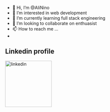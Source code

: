 - 👋 Hi, I’m @AliNino
- 👀 I’m interested in web development
- 🌱 I’m currently learning full stack engineering
- 💞️ I’m looking to collaborate on enthuasist
- 📫 How to reach me ...
-  

<!DOCTYPE html>
<html>
<body>

<h2>Linkedin profile</h2>
 <a href="https://www.linkedin.com/in/ismat-samadov-42414b241/">
<img src="https://upload.wikimedia.org/wikipedia/commons/thumb/c/ca/LinkedIn_logo_initials.png/640px-LinkedIn_logo_initials.png" alt="linkedin" width="150" height="150">
</body>
</html>

<!---
AliNino/AliNino is a ✨ special ✨ repository because its `README.md` (this file) appears on your GitHub profile.
You can click the Preview link to take a look at your changes.
--->
